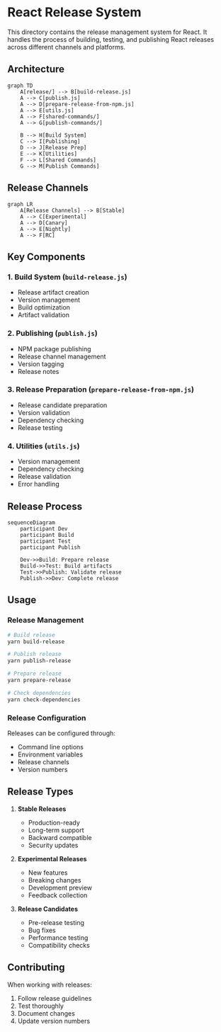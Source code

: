 # React Release System

This directory contains the release management system for React. It handles the process of building, testing, and publishing React releases across different channels and platforms.

## Architecture

```mermaid
graph TD
    A[release/] --> B[build-release.js]
    A --> C[publish.js]
    A --> D[prepare-release-from-npm.js]
    A --> E[utils.js]
    A --> F[shared-commands/]
    A --> G[publish-commands/]
    
    B --> H[Build System]
    C --> I[Publishing]
    D --> J[Release Prep]
    E --> K[Utilities]
    F --> L[Shared Commands]
    G --> M[Publish Commands]
```

## Release Channels

```mermaid
graph LR
    A[Release Channels] --> B[Stable]
    A --> C[Experimental]
    A --> D[Canary]
    A --> E[Nightly]
    A --> F[RC]
```

## Key Components

### 1. Build System (`build-release.js`)
- Release artifact creation
- Version management
- Build optimization
- Artifact validation

### 2. Publishing (`publish.js`)
- NPM package publishing
- Release channel management
- Version tagging
- Release notes

### 3. Release Preparation (`prepare-release-from-npm.js`)
- Release candidate preparation
- Version validation
- Dependency checking
- Release testing

### 4. Utilities (`utils.js`)
- Version management
- Dependency checking
- Release validation
- Error handling

## Release Process

```mermaid
sequenceDiagram
    participant Dev
    participant Build
    participant Test
    participant Publish
    
    Dev->>Build: Prepare release
    Build->>Test: Build artifacts
    Test->>Publish: Validate release
    Publish->>Dev: Complete release
```

## Usage

### Release Management

```bash
# Build release
yarn build-release

# Publish release
yarn publish-release

# Prepare release
yarn prepare-release

# Check dependencies
yarn check-dependencies
```

### Release Configuration

Releases can be configured through:

- Command line options
- Environment variables
- Release channels
- Version numbers

## Release Types

1. **Stable Releases**
   - Production-ready
   - Long-term support
   - Backward compatible
   - Security updates

2. **Experimental Releases**
   - New features
   - Breaking changes
   - Development preview
   - Feedback collection

3. **Release Candidates**
   - Pre-release testing
   - Bug fixes
   - Performance testing
   - Compatibility checks

## Contributing

When working with releases:

1. Follow release guidelines
2. Test thoroughly
3. Document changes
4. Update version numbers
